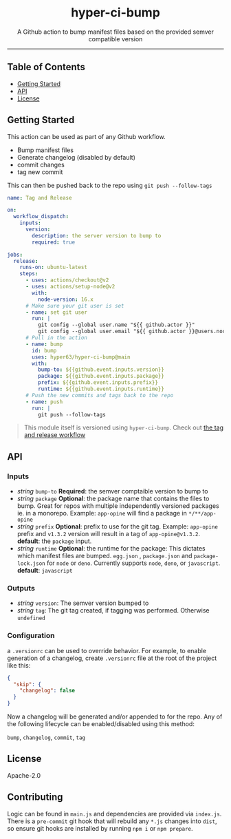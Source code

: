 <h1 align="center">hyper-ci-bump</h1>
<p align="center">A Github action to bump manifest files based on the provided semver compatible version</p>
</p>

---

## Table of Contents

- [Getting Started](#getting-started)
- [API](#api)
- [License](#license)

## Getting Started

This action can be used as part of any Github workflow.

- Bump manifest files
- Generate changelog (disabled by default)
- commit changes
- tag new commit

This can then be pushed back to the repo using `git push --follow-tags`

```yml
name: Tag and Release

on:
  workflow_dispatch:
    inputs:
      version:
        description: the server version to bump to
        required: true

jobs:
  release:
    runs-on: ubuntu-latest
    steps:
      - uses: actions/checkout@v2
      - uses: actions/setup-node@v2
        with:
          node-version: 16.x
      # Make sure your git user is set
      - name: set git user
        run: |
          git config --global user.name "${{ github.actor }}"
          git config --global user.email "${{ github.actor }}@users.noreply.github.com"
      # Pull in the action
      - name: bump
        id: bump
        uses: hyper63/hyper-ci-bump@main
        with:
          bump-to: ${{github.event.inputs.version}}
          package: ${{github.event.inputs.package}}
          prefix: ${{github.event.inputs.prefix}}
          runtime: ${{github.event.inputs.runtime}}
      # Push the new commits and tags back to the repo
      - name: push
        run: |
          git push --follow-tags
```

> This module itself is versioned using `hyper-ci-bump`. Check out [the tag and release workflow](./.github/workflows/tag-and-release.yml)

## API

### Inputs

- *string* `bump-to` **Required**: the semver comptaible version to bump to
- *string* `package` **Optional**: the package name that contains the files to bump. Great for repos with multiple independently versioned packages ie. in a monorepo. Example: `app-opine` will find a package in `*/**/app-opine`
- *string* `prefix` **Optional**: prefix to use for the git tag. Example: `app-opine` prefix and `v1.3.2` version will result in a tag of `app-opine@v1.3.2`. **default**: the `package` input.
- *string* `runtime` **Optional**: the runtime for the package: This dictates which manifest files are bumped. `egg.json` , `package.json` and `package-lock.json` for `node` or `deno`. Currently supports `node`, `deno`, or `javascript`. **default**: `javascript`

### Outputs

- *string* `version`: The semver version bumped to
- *string* `tag`: The git tag created, if tagging was performed. Otherwise `undefined`

### Configuration

a `.versionrc` can be used to override behavior. For example, to enable generation of a changelog, create `.versionrc` file at the root of the project like this:

```json
{
  "skip": {
    "changelog": false
  }
}
```

Now a changelog will be generated and/or appended to for the repo. Any of the following lifecycle can be enabled/disabled using this method:

`bump`, `changelog`, `commit`, `tag`

## License

Apache-2.0

## Contributing

Logic can be found in `main.js` and dependencies are provided via `index.js`. There is a `pre-commit` git hook that will rebuild any `*.js` changes into `dist`, so ensure git hooks are installed by running `npm i` or `npm prepare`. 
